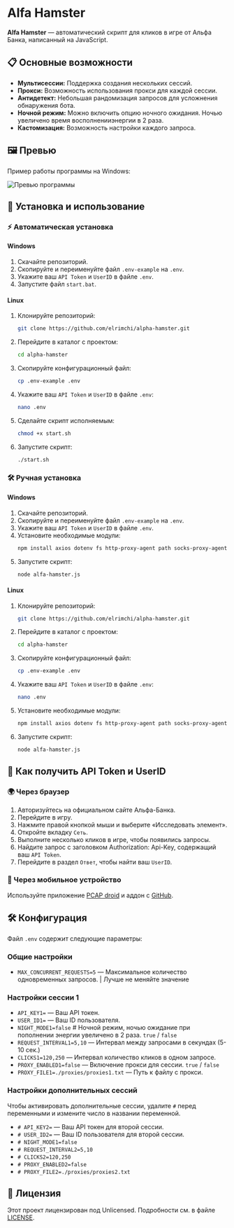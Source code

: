 # Alfa Hamster

**Alfa Hamster** — автоматический скрипт для кликов в игре от Альфа Банка, написанный на JavaScript.

## 📋 Основные возможности
- **Мультисессии:** Поддержка создания нескольких сессий.
- **Прокси:** Возможность использования прокси для каждой сессии.
- **Антидетект:** Небольшая рандомизация запросов для усложнения обнаружения бота.
- **Ночной режим:** Можно включить опцию ночного ожидания. Ночью увеличено время восполненииэнергии в 2 раза.
- **Кастомизация:** Возможность настройки каждого запроса.

## 🖼️ Превью

Пример работы программы на Windows:

![Превью программы](https://i.imgur.com/xQB0cIr.png)

## 🚀 Установка и использование

### ⚡ Автоматическая установка

#### Windows
1. Скачайте репозиторий.
2. Скопируйте и переименуйте файл `.env-example` на `.env`.
3. Укажите ваш `API Token` и `UserID` в файле `.env`.
4. Запустите файл `start.bat`.

#### Linux
1. Клонируйте репозиторий:
    ```bash
    git clone https://github.com/elrimchi/alpha-hamster.git
    ```
2. Перейдите в каталог с проектом:
    ```bash
    cd alpha-hamster
    ```
3. Скопируйте конфигурационный файл:
    ```bash
    cp .env-example .env
    ```
4. Укажите ваш `API Token` и `UserID` в файле `.env`:
    ```bash
    nano .env
    ```
5. Сделайте скрипт исполняемым:
    ```bash
    chmod +x start.sh
    ```
6. Запустите скрипт:
    ```bash
    ./start.sh
    ```

### 🛠️ Ручная установка

#### Windows
1. Скачайте репозиторий.
2. Скопируйте и переименуйте файл `.env-example` на `.env`.
3. Укажите ваш `API Token` и `UserID` в файле `.env`.
4. Установите необходимые модули:
    ```bash
    npm install axios dotenv fs http-proxy-agent path socks-proxy-agent
    ```
5. Запустите скрипт:
    ```bash
    node alfa-hamster.js
    ```

#### Linux
1. Клонируйте репозиторий:
    ```bash
    git clone https://github.com/elrimchi/alpha-hamster.git
    ```
2. Перейдите в каталог с проектом:
    ```bash
    cd alpha-hamster
    ```
3. Скопируйте конфигурационный файл:
    ```bash
    cp .env-example .env
    ```
4. Укажите ваш `API Token` и `UserID` в файле `.env`:
    ```bash
    nano .env
    ```
5. Установите необходимые модули:
    ```bash
    npm install axios dotenv fs http-proxy-agent path socks-proxy-agent
    ```
6. Запустите скрипт:
    ```bash
    node alfa-hamster.js
    ```

## 🔑 Как получить API Token и UserID

### 🌍 Через браузер
1. Авторизуйтесь на официальном сайте Альфа-Банка.
2. Перейдите в игру.
3. Нажмите правой кнопкой мыши и выберите «Исследовать элемент».
4. Откройте вкладку `Сеть`.
5. Выполните несколько кликов в игре, чтобы появились запросы.
6. Найдите запрос с заголовком Authorization: Api-Key, содержащий ваш `API Token`.
7. Перейдите в раздел `Ответ`, чтобы найти ваш `UserID`.

### 📱 Через мобильное устройство
Используйте приложение [PCAP droid](https://play.google.com/store/apps/details?id=com.emanuelef.remote_capture) и аддон с [GitHub](https://github.com/emanuele-f/PCAPdroid-mitm/releases/tag/v1.1).

## 🛠️ Конфигурация

Файл `.env` содержит следующие параметры:

### Общие настройки
- `MAX_CONCURRENT_REQUESTS=5` — Максимальное количество одновременных запросов. | Лучше не меняйте значение

### Настройки сессии 1
- `API_KEY1=` — Ваш API токен.
- `USER_ID1=` — Ваш ID пользователя.
- `NIGHT_MODE1=false` # Ночной режим, ночью ожидание при пополнении энергии увеличено в 2 раза. `true` / `false`
- `REQUEST_INTERVAL1=5,10` — Интервал между запросами в секундах (5-10 сек.)
- `CLICKS1=120,250` — Интервал количество кликов в одном запросе.
- `PROXY_ENABLED1=false` — Включение прокси для сессии. `true` / `false`
- `PROXY_FILE1=./proxies/proxies1.txt` — Путь к файлу с прокси.

### Настройки дополнительных сессий
Чтобы активировать дополнительные сессии, удалите `#` перед переменными и измените число в названии переменной.

- `# API_KEY2=` — Ваш API токен для второй сессии.
- `# USER_ID2=` — Ваш ID пользователя для второй сессии.
- `# NIGHT_MODE1=false`
- `# REQUEST_INTERVAL2=5,10`
- `# CLICKS2=120,250`
- `# PROXY_ENABLED2=false`
- `# PROXY_FILE2=./proxies/proxies2.txt`

## 📄 Лицензия

Этот проект лицензирован под Unlicensed. Подробности см. в файле [LICENSE](./LICENSE).
